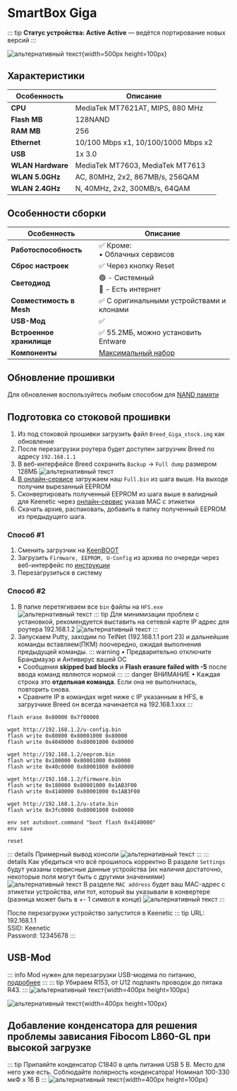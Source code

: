 # SmartBox Giga <BoostyBadge type="keenetic" text="4.2.6" url="/wiki/helpful/boosty"/> <YezBadgeWithDropdown type="keenetic" text="4.2.5" url="/assets/files/firmware/SmartBox-Giga-4.2.5.7z" :versions="[{ text: '4.1.7', url: '/assets/files/firmware/SmartBox-Giga-4.1.7.7z' }]"/>

::: tip **Статус устройства: Active**
**Active** — ведётся портирование новых версий
:::

![альтернативный текст](/assets/images/wiki/guides/SmartBox/giga.png){width=500px height=100px}

## Характеристики

| Особенность       | Описание                            |
|-------------------|-------------------------------------|
| **CPU**           | MediaTek MT7621AT, MIPS, 880 MHz    |
| **Flash MB**      | 128NAND                             |
| **RAM MB**        | 256                                 |
| **Ethernet**      | 10/100 Mbps x1, 10/100/1000 Mbps x2 |
| **USB**           | 1x 3.0                              |
| **WLAN Hardware** | MediaTek MT7603, MediaTek MT7613    |
| **WLAN 5.0GHz**   | AC, 80MHz, 2x2, 867MB/s, 256QAM     |
| **WLAN 2.4GHz**   | N, 40MHz, 2x2, 300MB/s, 64QAM       |

## Особенности сборки

| Особенность              | Описание                                          |
|--------------------------|---------------------------------------------------|
| **Работоспособность**    | ✅ Кроме: <br/> • Облачных сервисов                |
| **Сброс настроек**       | ✅ Через кнопку Reset                              |
| **Светодиод**            | 🟢 - Системный <br/>🔵 - Есть интернет            |
| **Совместимость в Mesh** | ✅ С оригинальными устройствами и клонами          |
| **USB-Мод**              | ✅                                                 |
| **Встроенное хранилище** | ✅ 55.2МБ, можно установить Entware                |
| **Компоненты**           | [Максимальный набор](/wiki/helpful/components.md) |

## Обновление прошивки

Для обновления воспользуйтесь любым способом для [NAND памяти](/wiki/helpful/updateFirmware#для-nand-памяти-от-128mb)

## Подготовка со стоковой прошивки

1. Из под стоковой прошивки загрузить файл `Breed_Giga_stock.img` как обновление
2. После перезагрузки роутера будет доступен загрузчик Breed по адресу `192.168.1.1`
3. В веб-интерфейсе Breed сохранить `Backup` -> `Full dump` размером 128МБ
   ![альтернативный текст](/assets/images/wiki/guides/NetisN6/breed1.jpg)
4. [В онлайн-сервисе](https://yeezyio.github.io/EepromCutter.html) загружаем наш `Full.bin` из шага выше. На выходе получим вырезанный EEPROM
5. Сконвертировать полученный EEPROM из шага выше в валидный для Keenetic через [онлайн-сервис](https://yeezyio.github.io/EepromConverter.html) указав MAC с этикетки
6. Скачать архив, распаковать, добавить в папку полученный EEPROM из предыдущего шага.

### Способ #1 <Badge type="keenetic" text="Новый, рекомендуемый" />
1. Сменить загрузчик на [KeenBOOT](/wiki/helpful/keenboot.md)
2. Загрузить `Firmware, EEPROM, U-Config` из архива по очереди через веб-интерфейс по [инструкции](/wiki/helpful/keenboot#установка-прошивки) 
3. Перезагрузиться в систему

### Способ #2 <Badge type="keenetic" text="Старый" />
1. В папке перетягиваем все `bin` файлы на `HFS.exe`
   ![альтернативный текст](/assets/images/wiki/guides/TP-Link-EC330/openhfs.png)
   ::: tip Для минимизации проблем с установкой, рекомендуется выставить на сетевой карте IP адрес для роутера 192.168.1.2
   ![альтернативный текст](/assets/images/wiki/helpful/breed/networkStatic.png)
   :::
2. Запускаем Putty, заходим по TelNet (192.168.1.1 port 23) и дальнейшие команды вставляем(ПКМ) поочередно, ожидая
   выполнения предыдущей команды.
   ::: warning
   • Предварительно отключите Брандмауэр и Антивирус вашей ОС
   <br/>• Сообщения **skipped bad blocks** и **Flash erasure failed with -5** после ввода команд являются нормой
   :::
   ::: danger ВНИМАНИЕ
   • Каждая строка это **отдельная команда**. Если она не выполнилась, повторить снова.
   <br/>• Cравните IP в командах wget ниже с IP указанным в HFS, в загрузчике Breed он всегда начинается на
   192.168.1.xxx
   :::

```shell
flash erase 0x80000 0x7f00000

wget http://192.168.1.2/u-config.bin
flash write 0x80000 0x80001000 0x80000
flash write 0x4040000 0x80001000 0x80000

wget http://192.168.1.2/eeprom.bin
flash write 0x100000 0x80001000 0x80000
flash write 0x40c0000 0x80001000 0x80000

wget http://192.168.1.2/firmware.bin
flash write 0x180000 0x80001000 0x1AB3F00
flash write 0x4140000 0x80001000 0x1AB3F00

wget http://192.168.1.2/u-state.bin
flash write 0x3fc0000 0x80001000 0x80000

env set autoboot.command "boot flash 0x4140000"
env save

reset
```

::: details Примерный вывод консоли
![альтернативный текст](/assets/images/wiki/guides/TP-Link-EC330/breedlog.png)
:::
::: details Как убедиться что всё прошилось корректно
В разделе `Settings` будут указаны сервисные данные устройства (их наличия достаточно, некоторые поля могут быть с другими значениями)
![альтернативный текст](/assets/images/wiki/guides/Xiaomi/breed-env.png)
В разделе `MAC address` будет ваш MAC-адрес с этикетки устройства, или тот, который вы указывали в конвертере (разница может быть в +- 1 символ в конце)
![альтернативный текст](/assets/images/wiki/guides/Xiaomi/breed-mac.png)
:::

После перезагрузки устройство запустится в Keenetic
::: tip URL: 192.168.1.1<br/>SSID: Keenetic<br/>Password: 12345678
:::

## USB-Mod
::: info
Mod нужен для перезагрузки USB-модема по питанию, [подробнее](https://help.keenetic.com/hc/ru/articles/115000041605-%D0%9C%D0%BE%D0%B6%D0%BD%D0%BE-%D0%BB%D0%B8-%D0%BF%D0%B5%D1%80%D0%B5%D0%B7%D0%B0%D0%B3%D1%80%D1%83%D0%B7%D0%B8%D1%82%D1%8C-%D0%BF%D0%BE-%D0%BF%D0%B8%D1%82%D0%B0%D0%BD%D0%B8%D1%8E-USB-%D0%BC%D0%BE%D0%B4%D0%B5%D0%BC-%D0%BF%D0%BE%D0%B4%D0%BA%D0%BB%D1%8E%D1%87%D0%B5%D0%BD%D0%BD%D1%8B%D0%B9-%D0%BA-Keenetic-%D1%81%D1%80%D0%B5%D0%B4%D1%81%D1%82%D0%B2%D0%B0%D0%BC%D0%B8-%D0%B8%D0%BD%D1%82%D0%B5%D1%80%D0%BD%D0%B5%D1%82-%D1%86%D0%B5%D0%BD%D1%82%D1%80%D0%B0)
:::
::: tip Убираем R153, от U12 подпаять проводок до пятака R43.
:::
![альтернативный текст](/assets/images/wiki/helpful/usb-mod/giga-usb1.png){width=400px height=100px}

![альтернативный текст](/assets/images/wiki/helpful/usb-mod/giga.jpg){width=400px height=100px}

## Добавление конденсатора для решения проблемы зависания Fibocom L860-GL при высокой загрузке

::: tip Припаяйте конденсатор C1840 в цепь питания USB 5 В. Место для него уже есть. Соблюдайте полярность конденсатора! Номинал 100-330 мкФ x 16 В
:::
![альтернативный текст](/assets/images/wiki/helpful/usb-mod/giga-capacitor.jpeg){width=400px height=100px}
